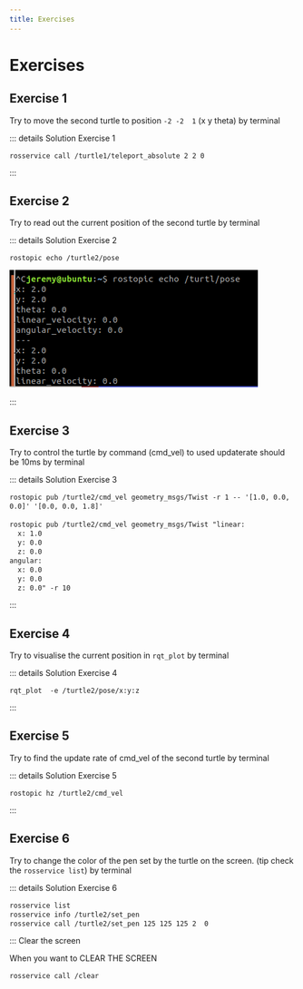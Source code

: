 ```yaml
---
title: Exercises
---
```


# Exercises

## Exercise 1 
Try to move the second turtle to position `-2 -2  1` (x y theta) by terminal

::: details Solution Exercise 1
```shell
rosservice call /turtle1/teleport_absolute 2 2 0 
```
:::

## Exercise 2 
Try to read out the current position of the second turtle by terminal

::: details Solution Exercise 2

```shell
rostopic echo /turtle2/pose 
```

![](./assets/img_Solution_Q2.png)

:::

## Exercise 3 
Try to control the turtle by command (cmd_vel) to used updaterate should be 10ms by terminal

::: details Solution Exercise 3

```shell
rostopic pub /turtle2/cmd_vel geometry_msgs/Twist -r 1 -- '[1.0, 0.0, 0.0]' '[0.0, 0.0, 1.8]' 

rostopic pub /turtle2/cmd_vel geometry_msgs/Twist "linear:
  x: 1.0
  y: 0.0
  z: 0.0
angular:
  x: 0.0
  y: 0.0
  z: 0.0" -r 10
```

::: 

## Exercise 4
Try to visualise the current position in `rqt_plot` by terminal

::: details Solution Exercise 4
```shell
rqt_plot  -e /turtle2/pose/x:y:z
```
:::

## Exercise 5
Try to find the update rate of cmd_vel of the second turtle by terminal

::: details Solution Exercise 5
```shell
rostopic hz /turtle2/cmd_vel 
```
:::
## Exercise 6
Try to change the  color of the pen set by the turtle on the screen. (tip check the `rosservice list`) by terminal

::: details Solution Exercise 6
```shell
rosservice list
rosservice info /turtle2/set_pen 
rosservice call /turtle2/set_pen 125 125 125 2  0
```
:::
Clear the screen 

When you want to CLEAR THE SCREEN 

```bash
rosservice call /clear 
```
